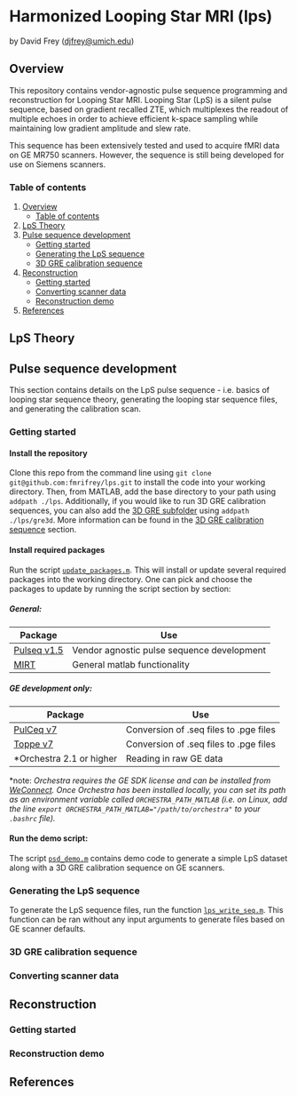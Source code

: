 # Harmonized Looping Star MRI (lps)

by David Frey (djfrey@umich.edu)

## Overview
This repository contains vendor-agnostic pulse sequence programming and reconstruction for Looping Star MRI.
Looping Star (LpS) is a silent pulse sequence, based on gradient recalled ZTE, which multiplexes the readout of multiple echoes in order to achieve efficient k-space sampling while maintaining low gradient amplitude and slew rate.

This sequence has been extensively tested and used to acquire fMRI data on GE MR750 scanners. However, the sequence is still being developed for use on Siemens scanners.

### Table of contents
1. [Overview](#overview)
   - [Table of contents](#table-of-contents)
2. [LpS Theory](#lps-theory)
3. [Pulse sequence development](#pulse-sequence-development)
   - [Getting started](#getting-started)
   - [Generating the LpS sequence](#generating-the-lps-sequence)
   - [3D GRE calibration sequence](#3d-gre-calibration-sequence)
4. [Reconstruction](#reconstruction)
   - [Getting started](#getting-started)
   - [Converting scanner data](#converting-scanner-data)
   - [Reconstruction demo](#reconstruction-demo)
5. [References](#references)

## LpS Theory

## Pulse sequence development

This section contains details on the LpS pulse sequence - i.e. basics of looping star sequence theory, generating the looping star sequence files, and generating the calibration scan.

### Getting started

#### Install the repository
Clone this repo from the command line using `git clone git@github.com:fmrifrey/lps.git` to install the code into your working directory. Then, from MATLAB, add the base directory to your path using `addpath ./lps`. Additionally, if you would like to run 3D GRE calibration sequences, you can also add the [3D GRE subfolder](gre3d/) using `addpath ./lps/gre3d`. More information can be found in the [3D GRE calibration sequence](#3d-gre-calibration-sequence) section.

#### Install required packages
Run the script [`update_packages.m`](update_packages.m). This will install or update several required packages into the working directory. One can pick and choose the packages to update by running the script section by section:

##### General:
| Package | Use |
| --- | --- |
| [Pulseq v1.5](https://github.com/pulseq/pulseq) | Vendor agnostic pulse sequence development |
| [MIRT](https://github.com/JeffFessler/mirt) | General matlab functionality |

##### GE development only:
| Package | Use |
| --- | --- |
| [PulCeq v7](https://github.com/HarmonizedMRI/PulCeq/tree/tv7) | Conversion of .seq files to .pge files |
| [Toppe v7](https://github.com/toppeMRI/toppe/tree/develop) | Conversion of .seq files to .pge files |
| \*Orchestra 2.1 or higher | Reading in raw GE data |

\*note: <i>Orchestra requires the GE SDK license and can be installed from [WeConnect](https://weconnect.gehealthcare.com/s/feed/0D53a00008pQ1Q8CAK). Once Orchestra has been installed locally, you can set its path as an environment variable called `ORCHESTRA_PATH_MATLAB` (i.e. on Linux, add the line `export ORCHESTRA_PATH_MATLAB="/path/to/orchestra"` to your `.bashrc` file).</i>

#### Run the demo script:
The script [`psd_demo.m`](psd_demo.m) contains demo code to generate a simple LpS dataset along with a 3D GRE calibration sequence on GE scanners.

### Generating the LpS sequence

To generate the LpS sequence files, run the function [`lps_write_seq.m`](lps_write_seq.m). This function can be ran without any input arguments to generate files based on GE scanner defaults.

### 3D GRE calibration sequence

### Converting scanner data

## Reconstruction

### Getting started

### Reconstruction demo

## References
